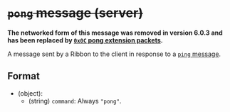 # ~~`pong` message (server)~~

**The networked form of this message was removed in version 6.0.3 and has been replaced by [`0x0C` pong extension packets](../Ribbon.md#0xb0-extension-tag).**

A message sent by a Ribbon to the client in response to a [`ping` message](client_ping.md).

## Format

* (object):
    * (string) `command`: Always `"pong"`.